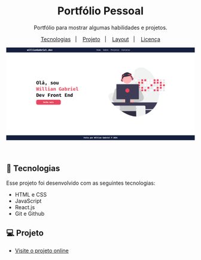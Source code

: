 <h1 align="center"> Portfólio Pessoal </h1>

<p align="center">
    Portfólio para mostrar algumas habilidades e projetos. <br/>
</p>

<p align="center">
  <a href="#-tecnologias">Tecnologias</a>&nbsp;&nbsp;&nbsp;|&nbsp;&nbsp;&nbsp;
  <a href="#-projeto">Projeto</a>&nbsp;&nbsp;&nbsp;|&nbsp;&nbsp;&nbsp;
  <a href="#-layout">Layout</a>&nbsp;&nbsp;&nbsp;|&nbsp;&nbsp;&nbsp;
  <a href="#memo-licença">Licença</a>
</p>

<p align="center">
  <img alt="License" src="src/assets/tela.gif">
</p>

<br>

## 🚀 Tecnologias

Esse projeto foi desenvolvido com as seguintes tecnologias:

- HTML e CSS
- JavaScript
- React.js
- Git e Github


## 💻 Projeto

- [Visite o projeto online](https://portfoliowillian.vercel.app/)
